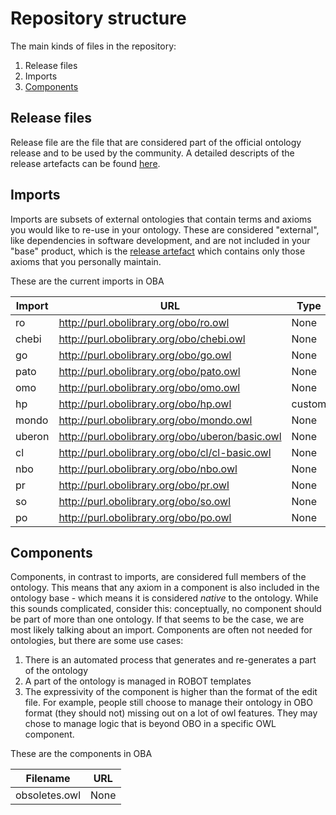 # Repository structure

The main kinds of files in the repository:

1. Release files
2. Imports
3. [Components](#Components)

## Release files
Release file are the file that are considered part of the official ontology release and to be used by the community. A detailed descripts of the release artefacts can be found [here](https://github.com/INCATools/ontology-development-kit/blob/master/docs/ReleaseArtefacts.md).

## Imports
Imports are subsets of external ontologies that contain terms and axioms you would like to re-use in your ontology. These are considered "external", like dependencies in software development, and are not included in your "base" product, which is the [release artefact](https://github.com/INCATools/ontology-development-kit/blob/master/docs/ReleaseArtefacts.md) which contains only those axioms that you personally maintain.

These are the current imports in OBA

| Import | URL | Type |
| ------ | --- | ---- |
| ro | http://purl.obolibrary.org/obo/ro.owl | None |
| chebi | http://purl.obolibrary.org/obo/chebi.owl | None |
| go | http://purl.obolibrary.org/obo/go.owl | None |
| pato | http://purl.obolibrary.org/obo/pato.owl | None |
| omo | http://purl.obolibrary.org/obo/omo.owl | None |
| hp | http://purl.obolibrary.org/obo/hp.owl | custom |
| mondo | http://purl.obolibrary.org/obo/mondo.owl | None |
| uberon | http://purl.obolibrary.org/obo/uberon/basic.owl | None |
| cl | http://purl.obolibrary.org/obo/cl/cl-basic.owl | None |
| nbo | http://purl.obolibrary.org/obo/nbo.owl | None |
| pr | http://purl.obolibrary.org/obo/pr.owl | None |
| so | http://purl.obolibrary.org/obo/so.owl | None |
| po | http://purl.obolibrary.org/obo/po.owl | None |

## Components
Components, in contrast to imports, are considered full members of the ontology. This means that any axiom in a component is also included in the ontology base - which means it is considered _native_ to the ontology. While this sounds complicated, consider this: conceptually, no component should be part of more than one ontology. If that seems to be the case, we are most likely talking about an import. Components are often not needed for ontologies, but there are some use cases:

1. There is an automated process that generates and re-generates a part of the ontology
2. A part of the ontology is managed in ROBOT templates
3. The expressivity of the component is higher than the format of the edit file. For example, people still choose to manage their ontology in OBO format (they should not) missing out on a lot of owl features. They may chose to manage logic that is beyond OBO in a specific OWL component.

These are the components in OBA

| Filename | URL |
| -------- | --- |
| obsoletes.owl | None |
